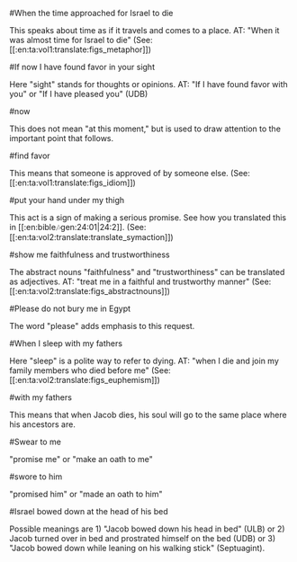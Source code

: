 #When the time approached for Israel to die

This speaks about time as if it travels and comes to a place. AT: "When it was almost time for Israel to die" (See: [[:en:ta:vol1:translate:figs_metaphor]])

#If now I have found favor in your sight

Here "sight" stands for thoughts or opinions. AT: "If I have found favor with you" or "If I have pleased you" (UDB)

#now

This does not mean "at this moment," but is used to draw attention to the important point that follows.

#find favor

This means that someone is approved of by someone else. (See: [[:en:ta:vol1:translate:figs_idiom]])

#put your hand under my thigh

This act is a sign of making a serious promise. See how you translated this in [[:en:bible:notes:gen:24:01|24:2]]. (See: [[:en:ta:vol2:translate:translate_symaction]])

#show me faithfulness and trustworthiness

The abstract nouns "faithfulness" and "trustworthiness" can be translated as adjectives. AT: "treat me in a faithful and trustworthy manner" (See: [[:en:ta:vol2:translate:figs_abstractnouns]])

#Please do not bury me in Egypt

The word "please" adds emphasis to this request.

#When I sleep with my fathers

Here "sleep" is a polite way to refer to dying. AT: "when I die and join my family members who died before me" (See: [[:en:ta:vol2:translate:figs_euphemism]])

#with my fathers

This means that when Jacob dies, his soul will go to the same place where his ancestors are.

#Swear to me

"promise me" or "make an oath to me"

#swore to him

"promised him" or "made an oath to him"

#Israel bowed down at the head of his bed

Possible meanings are 1) "Jacob bowed down his head in bed" (ULB) or 2) Jacob turned over in bed and prostrated himself on the bed (UDB) or 3) "Jacob bowed down while leaning on his walking stick" (Septuagint).
